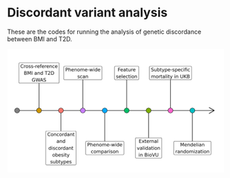 # Discordant variant analysis

These are the codes for running the analysis of genetic discordance between BMI and T2D.

![](/plots/aline_plot.png)
